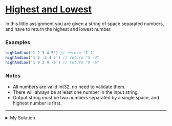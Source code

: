 # [Highest and Lowest](https://www.codewars.com/kata/554b4ac871d6813a03000035)

In this little assignment you are given a string of space separated numbers, and have to return the highest and lowest number.

### Examples

```js
highAndLow('1 2 3 4 5') // return "5 1"
highAndLow('1 2 -3 4 5') // return "5 -3"
highAndLow('1 9 3 4 -5') // return "9 -5"
```

### Notes

- All numbers are valid Int32, no need to validate them.
- There will always be at least one number in the input string.
- Output string must be two numbers separated by a single space, and highest number is first.

---

<details><summary>My Solution</summary>

```js
function highAndLow(numbers) {
  const sortedNumbers = numbers.split(' ').sort((a, b) => {
    return parseFloat(a) - parseFloat(b)
  })

  return `${sortedNumbers[sortedNumbers.length - 1]} ${sortedNumbers[0]}`
}
```

</details>
